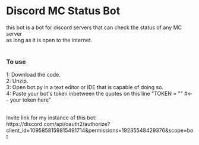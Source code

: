 <h1>Discord MC Status Bot</h1>
<p>this bot is a bot for discord servers that can check the status of any MC server <br> as long as it is open to the internet.<br><br></p><h3>To use</h3><p>1: Download the code.<br>2: Unzip.<br>3: Open bot.py in a text editor or IDE that is capable of doing so.<br>4: Paste your bot's token inbetween the quotes on this line "TOKEN = "" #<-- your token here"</p>
<p><br>Invite link for my instance of this bot: https://discord.com/api/oauth2/authorize?client_id=1095858159815491714&permissions=19235548429376&scope=bot</p>

